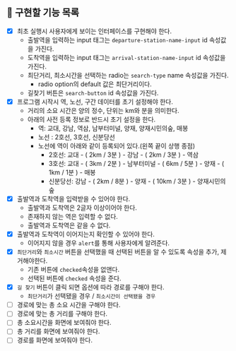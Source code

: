 ## 📝 구현할 기능 목록

- [X] 최초 실행시 사용자에게 보이는 인터페이스를 구현해야 한다.
   - 출발역을 입력하는 input 태그는 ```departure-station-name-input``` id 속성값을 가진다.
   - 도착역을 입력하는 input 태그는 ```arrival-station-name-input``` id 속성값을 가진다.
   - 최단거리, 최소시간을 선택하는 radio는 ```search-type``` name 속성값을 가진다.
      - radio option의 default 값은 최단거리이다.
   - 길찾기 버튼은 ```search-button``` id 속성값을 가진다.  
- [X] 프로그램 시작시 역, 노선, 구간 데이터를 초기 설정해야 한다.
   - 거리의 소요 시간은 양의 정수, 단위는 km와 분을 의미한다.
   - 아래의 사전 등록 정보로 반드시 초기 설정을 한다.
      - 역: 교대, 강남, 역삼, 남부터미널, 양재, 양재시민의숲, 매봉
      - 노선 : 2호선, 3호선, 신분당선 
      - 노선에 역이 아래와 같이 등록되어 있다.(왼쪽 끝이 상행 종점)
        - 2호선: 교대 - ( 2km / 3분 ) - 강남 - ( 2km / 3분 ) - 역삼
        - 3호선: 교대 - ( 3km / 2분 ) - 남부터미널 - ( 6km / 5분 ) - 양재 - ( 1km / 1분 ) - 매봉
        - 신분당선: 강남 - ( 2km / 8분 ) - 양재 - ( 10km / 3분 ) - 양재시민의숲
- [X] 출발역과 도착역을 입력받을 수 있어야 한다.
   - 출발역과 도착역은 2글자 이상이어야 한다.
   - 존재하지 않는 역은 입력할 수 없다.
   - 출발역과 도착역은 같을 수 없다.
- [X] 출발역과 도착역이 이어지는지 확인할 수 있어야 한다.
   - 이어지지 않을 경우 ```alert```를 통해 사용자에게 알려준다.
- [X] ```최단거리```와 ```최소시간``` 버튼을 선택했을 때 선택된 버튼을 알 수 있도록 속성을 추가, 제거해야한다.
   - 기존 버튼에 ```checked```속성을 없앤다.
   - 선택된 버튼에 ```checked``` 속성을 준다.
- [X] ```길 찾기``` 버튼이 클릭 되면 옵션에 따라 경로를 구해야 한다.
   - ```최단거리```가 선택됐을 경우 / ```최소시간이 선택됐을 경우```
- [ ] 경로에 맞는 총 소요 시간을 구해야 한다.
- [ ] 경로에 맞는 총 거리를 구해야 한다.
- [ ] 총 소요시간을 화면에 보여줘야 한다.
- [ ] 총 거리를 화면에 보여줘야 한다.
- [ ] 경로를 화면에 보여줘야 한다.

